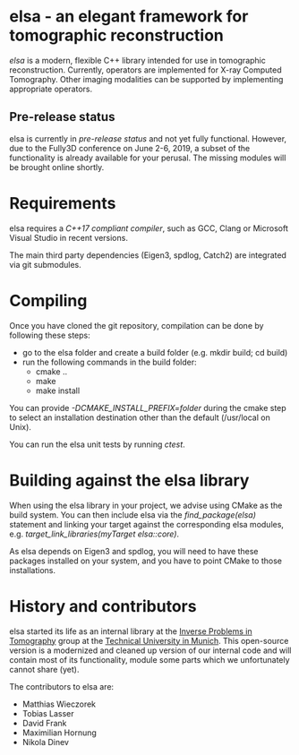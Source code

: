 # elsa - an elegant framework for tomographic reconstruction

*elsa* is a modern, flexible C++ library intended for use in tomographic reconstruction.
Currently, operators are implemented for X-ray Computed Tomography. 
Other imaging modalities can be supported by implementing appropriate operators.


## Pre-release status

elsa is currently in *pre-release status* and not yet fully functional.
However, due to the Fully3D conference on June 2-6, 2019, a subset of the functionality is already available for your perusal.
The missing modules will be brought online shortly.


# Requirements

elsa requires a *C++17 compliant compiler*, such as GCC, Clang or Microsoft Visual Studio in recent versions. 

The main third party dependencies (Eigen3, spdlog, Catch2) are integrated via git submodules.


# Compiling

Once you have cloned the git repository, compilation can be done by following these steps:

   * go to the elsa folder and create a build folder (e.g. mkdir build; cd build)
   * run the following commands in the build folder:
      * cmake ..
      * make
      * make install

You can provide *-DCMAKE_INSTALL_PREFIX=folder* during the cmake step to select an installation destination other than the default (/usr/local on Unix).

You can run the elsa unit tests by running *ctest*.


# Building against the elsa library

When using the elsa library in your project, we advise using CMake as the build system. You can then include elsa via the *find_package(elsa)* statement and linking your target against the corresponding elsa modules, e.g. *target_link_libraries(myTarget elsa::core)*.

As elsa depends on Eigen3 and spdlog, you will need to have these packages installed on your system, and you have to point CMake to those installations.


# History and contributors

elsa started its life as an internal library at the [Inverse Problems in Tomography](https://ip.campar.in.tum.de) group at the [Technical University in Munich](https://www.tum.de).
This open-source version is a modernized and cleaned up version of our internal code and will contain most of its functionality, module some parts which we unfortunately cannot share (yet).

The contributors to elsa are:

   * Matthias Wieczorek 
   * Tobias Lasser
   * David Frank
   * Maximilian Hornung
   * Nikola Dinev


